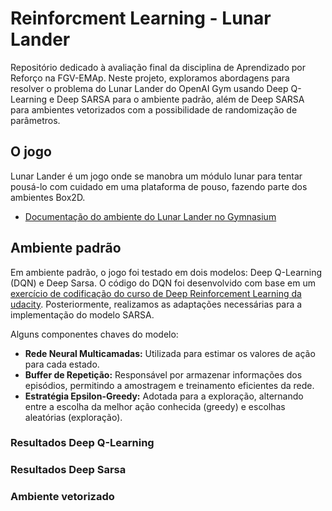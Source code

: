   # Reinforcment Learning - Lunar Lander

Repositório dedicado à avaliação final da disciplina de Aprendizado por Reforço na FGV-EMAp. Neste projeto, exploramos abordagens para resolver o problema do Lunar Lander do OpenAI Gym usando Deep Q-Learning e Deep SARSA para o ambiente padrão, além de Deep SARSA para ambientes vetorizados com a possibilidade de randomização de parâmetros.

## O jogo
Lunar Lander é um jogo onde se manobra um módulo lunar para tentar pousá-lo com cuidado em uma plataforma de pouso, fazendo parte dos ambientes Box2D.
  - [Documentação do ambiente do Lunar Lander no Gymnasium](https://gymnasium.farama.org/environments/box2d/lunar_lander/)

## Ambiente padrão
Em ambiente padrão, o jogo foi testado em dois modelos: Deep Q-Learning (DQN) e Deep Sarsa. 
O código do DQN foi desenvolvido com base em um [exercício de codificação do curso de Deep Reinforcement Learning da udacity](https://goodboychan.github.io/python/reinforcement_learning/pytorch/udacity/2021/05/07/DQN-LunarLander.html). Posteriormente, realizamos as adaptações necessárias para a implementação do modelo SARSA.

Alguns componentes chaves do modelo:
- **Rede Neural Multicamadas:** Utilizada para estimar os valores de ação para cada estado.
- **Buffer de Repetição:** Responsável por armazenar informações dos episódios, permitindo a amostragem e treinamento eficientes da rede.
- **Estratégia Epsilon-Greedy:** Adotada para a exploração, alternando entre a escolha da melhor ação conhecida (greedy) e escolhas aleatórias (exploração).

### Resultados Deep Q-Learning

### Resultados Deep Sarsa

### Ambiente vetorizado




